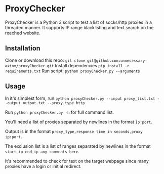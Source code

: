 # ProxyChecker

ProxyChecker is a Python 3 script to test a list of socks/http proxies in a threaded manner. It supports IP range blacklisting and text search on the reached website.

## Installation

Clone or download this repo: `git clone git@github.com:unnecessary-axiom/proxyChecker.git`
Install dependencies `pip install -r requirements.txt`
Run script: `python proxyChecker.py --arguments`

## Usage

In it's simplest form, run `python proxyChecker.py --input proxy_list.txt --output output.txt --proxy_type http`

Run `python proxyChecker.py -h` for full command list.

You'll need a list of proxies separated by newlines in the format `ip:port`. 

Output is in the format `proxy_type,response time in seconds,proxy ip:port`.

The exclusion list is a list of ranges separated by newlines in the format `start_ip end_ip any comments here`.

It's recommended to check for text on the target webpage since many proxies have a login or initial redirect. 
